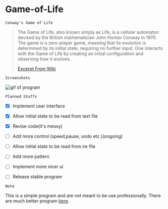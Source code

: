 # Game-of-Life
`Conway's Game of Life 
`

>The Game of Life, also known simply as Life, is a cellular automaton devised by the British mathematician John Horton Conway in 1970.
>The game is a zero-player game, meaning that its evolution is determined by its initial state, requiring no further input. One interacts with the Game of Life by creating an initial configuration and observing how it evolves.
>
>[Excerpt From Wiki](https://en.wikipedia.org/wiki/Conway%27s_Game_of_Life)

`Screenshots
`

![gif of program](https://imgur.com/onBNIRp.gif)

`Planned Stuffs
`
- [x] Implement user interface
- [x] Allow initial state to be read from text file
- [x] Revise code(it's messy)
- [ ] Add more control (speed,pause, undo etc.)(ongoing)
- [ ] Allow initial state to be read from ire file
- [ ] Add more pattern
- [ ] Implement more nicer ui
- [ ] Release stable program


`Note`

This is a simple program and are not meant to be use professionally. There are much better program [here](https://sourceforge.net/projects/golly/).